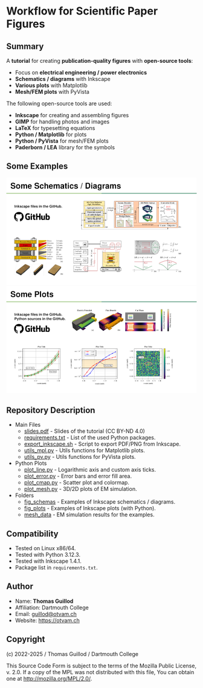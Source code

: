 # Workflow for Scientific Paper Figures

## Summary

A **tutorial** for creating **publication-quality figures** with **open-source tools**:
* Focus on **electrical engineering / power electronics**
* **Schematics / diagrams** with Inkscape
* **Various plots** with Matplotlib
* **Mesh/FEM plots** with PyVista

The following open-source tools are used:
* **Inkscape** for creating and assembling figures
* **GIMP** for handling photos and images
* **LaTeX** for typesetting equations
* **Python / Matplotlib** for plots
* **Python / PyVista** for mesh/FEM plots
* **Paderborn / LEA** library for the symbols

## Some Examples

![Schemas](img_data/schemas.png)
![Plots](img_data/plots.png)

## Repository Description

* Main Files
  * [slides.pdf](slides.pdf) - Slides of the tutorial (CC BY-ND 4.0)
  * [requirements.txt](requirements.txt) - List of the used Python packages.
  * [export_inkscape.sh](export_inkscape.sh) - Script to export PDF/PNG from Inkscape.
  * [utils_mpl.py](utils_mpl.py) - Utils functions for Matplotlib plots.
  * [utils_pv.py](utils_pv.py) - Utils functions for PyVista plots.
* Python Plots
  * [plot_line.py](plot_line.py) - Logarithmic axis and custom axis ticks.
  * [plot_error.py](plot_error.py) - Error bars and error fill area.
  * [plot_cmap.py](plot_cmap.py) - Scatter plot and colormap.
  * [plot_mesh.py](plot_mesh.py) - 3D/2D plots of EM simulation.
* Folders
  * [fig_schemas](fig_schemas) - Examples of Inkscape schematics / diagrams.
  * [fig_plots](fig_plots) - Examples of Inkscape plots (with Python).
  * [mesh_data](mesh_data) - EM simulation results for the examples.

## Compatibility

* Tested on Linux x86/64.
* Tested with Python 3.12.3.
* Tested with Inkscape 1.4.1.
* Package list in `requirements.txt`.

## Author

* Name: **Thomas Guillod**
* Affiliation: Dartmouth College
* Email: guillod@otvam.ch
* Website: https://otvam.ch

## Copyright

(c) 2022-2025 / Thomas Guillod / Dartmouth College

This Source Code Form is subject to the terms of the Mozilla Public
License, v. 2.0. If a copy of the MPL was not distributed with this
file, You can obtain one at http://mozilla.org/MPL/2.0/.
